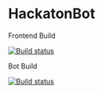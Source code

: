 # HackatonBot

Frontend Build

[![Build status](https://dev.azure.com/ricardomauro/MEIEncontre/_apis/build/status/Frontend)](https://dev.azure.com/ricardomauro/MEIEncontre/_build/latest?definitionId=44)

Bot Build

[![Build status](https://dev.azure.com/ricardomauro/MEIEncontre/_apis/build/status/Bot)](https://dev.azure.com/ricardomauro/MEIEncontre/_build/latest?definitionId=42)

